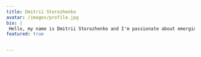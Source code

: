 ```yaml
---
title: Dmitrii Storozhenko
avatar: /images/profile.jpg
bio: |
 Hello, my name is Dmitrii Storozhenko and I'm passionate about emerging technologies, identifying unmet needs in various domains, working in diverse and cross-functional teams, bridging the gap between data, business, technology, and help people to grow.  
featured: true


---
```

